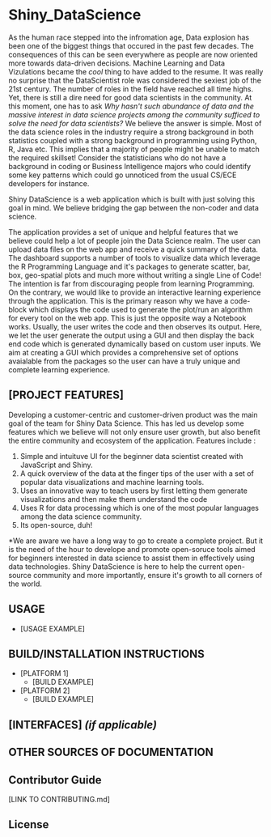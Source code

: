 # Shiny_DataScience

As the human race stepped into the infromation age, Data explosion has been one of the biggest things that occured in the past few decades. The consequences of this can be seen everywhere as people are now oriented more towards data-driven decisions. Machine Learning and Data Vizulations became the *cool* thing to have added to the resume. It was really no surprise that the DataScientist role was considered the sexiest job of the 21st century. The number of roles in the field have reached all time highs. Yet, there is still a dire need for good data scientists in the community. At this moment, one has to ask *Why hasn't such abundance of data and the massive interest in data science projects among the community sufficed to solve the need for data scientists?* We believe the answer is simple. Most of the data science roles in the industry require a strong background in both statistics coupled with a strong background in programming using Python, R, Java etc. This implies that a majority of people might be unable to match the required skillset! Consider the statisticians who do not have a background in coding or Business Intelligence majors who could identify some key patterns which could go unnoticed from the usual CS/ECE developers for instance.

Shiny DataScience is a web application which is built with just solving this goal in mind. We believe bridging the gap between the non-coder and data science.

 The application provides a set of unique and helpful features that we believe could help a lot of people join the Data Science realm.
 The user can upload data files on the web app and receive a quick summary of the data.
 The dashboard supports a number of tools to visualize data which leverage the R Programming Language and it's packages to generate scatter, bar, box, geo-spatial plots and much more without writing a single Line of Code!
The intention is far from discouraging people from learning Programming. On the contrary, we would like to provide an interactive learning experience through the application. This is the primary reason why we have a code-block which displays the code used to generate the plot/run an algorithm for every tool on the web app. This is just the opposite way a Notebook works. Usually, the user writes the code and then observes its output. Here, we let the user generate the output using a GUI and then display the back end code which is generated dynamically based on custom user inputs. We aim at creating a GUI which provides a comprehensive set of options avaialable from the packages so the user can have a truly unique and complete learning experience.

 ## [PROJECT FEATURES] 
Developing a customer-centric and customer-driven product was the main goal of the team for Shiny Data Science. This has led us develop some features which we believe will not only ensure user growth, but also benefit the entire community and ecosystem of the application. Features include :
1. Simple and intuituve UI for the beginner data scientist created with JavaScript and Shiny.
2. A quick overview of the data at the finger tips of the user with a set of popular data visualizations and machine learning tools.
3. Uses an innovative way to teach users by first letting them generate visualizations and then make them understand the code
4. Uses R for data processing which is one of the most popular languages among the data science community. 
5. Its open-source, duh!


 *We are aware we have a long way to go to create a complete project. But it is the need of the hour to develope and promote open-soruce tools aimed for beginners interested in data science to assist them in effectively using data technologies. Shiny DataScience is here to help the current open-source community and more importantly, ensure it's growth to all corners of the world. 

## USAGE
  * [USAGE EXAMPLE]
  
## BUILD/INSTALLATION INSTRUCTIONS
  * [PLATFORM 1]
    * [BUILD EXAMPLE]
  * [PLATFORM 2]
    * [BUILD EXAMPLE]

## [INTERFACES] _(if applicable)_ 

## OTHER SOURCES OF DOCUMENTATION

## Contributor Guide
[LINK TO CONTRIBUTING.md]

## License 
